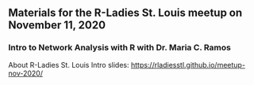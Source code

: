## Materials for the R-Ladies St. Louis meetup on November 11, 2020

### Intro to Network Analysis with R with Dr. Maria C. Ramos

About R-Ladies St. Louis Intro slides: https://rladiesstl.github.io/meetup-nov-2020/

